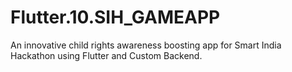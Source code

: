 # Flutter.10.SIH_GAMEAPP
An innovative child rights awareness boosting app for Smart India Hackathon using Flutter and Custom Backend.
